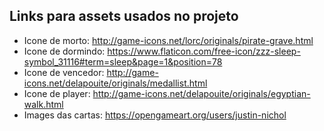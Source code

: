 ## Links para assets usados no projeto

* Icone de morto: http://game-icons.net/lorc/originals/pirate-grave.html
* Icone de dormindo: https://www.flaticon.com/free-icon/zzz-sleep-symbol_31116#term=sleep&page=1&position=78
* Icone de vencedor: http://game-icons.net/delapouite/originals/medallist.html
* Icone de player: http://game-icons.net/delapouite/originals/egyptian-walk.html
* Images das cartas: https://opengameart.org/users/justin-nichol
